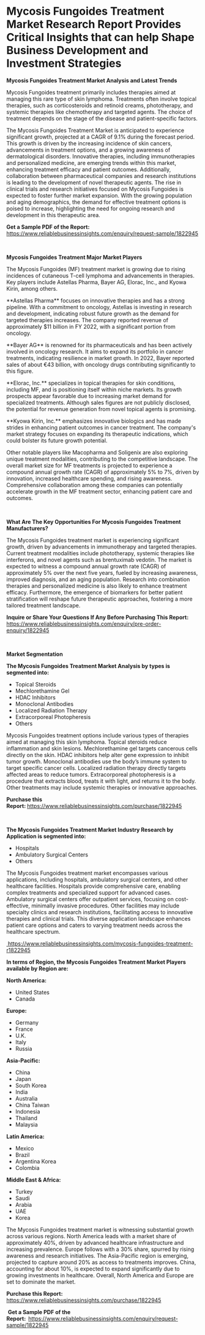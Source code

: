 <p><h1>Mycosis Fungoides Treatment Market Research Report Provides Critical Insights that can help Shape Business Development and Investment Strategies</h1></p><p><strong>Mycosis Fungoides Treatment Market Analysis and Latest Trends</strong></p>
<p><p>Mycosis Fungoides treatment primarily includes therapies aimed at managing this rare type of skin lymphoma. Treatments often involve topical therapies, such as corticosteroids and retinoid creams, phototherapy, and systemic therapies like chemotherapy and targeted agents. The choice of treatment depends on the stage of the disease and patient-specific factors.</p><p>The Mycosis Fungoides Treatment Market is anticipated to experience significant growth, projected at a CAGR of 9.1% during the forecast period. This growth is driven by the increasing incidence of skin cancers, advancements in treatment options, and a growing awareness of dermatological disorders. Innovative therapies, including immunotherapies and personalized medicine, are emerging trends within this market, enhancing treatment efficacy and patient outcomes. Additionally, collaboration between pharmaceutical companies and research institutions is leading to the development of novel therapeutic agents. The rise in clinical trials and research initiatives focused on Mycosis Fungoides is expected to foster further market expansion. With the growing population and aging demographics, the demand for effective treatment options is poised to increase, highlighting the need for ongoing research and development in this therapeutic area.</p></p>
<p><strong>Get a Sample PDF of the Report:&nbsp;</strong> <a href="https://www.reliablebusinessinsights.com/enquiry/request-sample/1822945?utm_campaign=3058&utm_medium=2&utm_source=Github&utm_content=ia&utm_term=12042025&utm_id=mycosis-fungoides-treatment">https://www.reliablebusinessinsights.com/enquiry/request-sample/1822945</a></p>
<p>&nbsp;</p>
<p><strong>Mycosis Fungoides Treatment Major Market Players</strong></p>
<p><p>The Mycosis Fungoides (MF) treatment market is growing due to rising incidences of cutaneous T-cell lymphoma and advancements in therapies. Key players include Astellas Pharma, Bayer AG, Elorac, Inc., and Kyowa Kirin, among others.</p><p>**Astellas Pharma** focuses on innovative therapies and has a strong pipeline. With a commitment to oncology, Astellas is investing in research and development, indicating robust future growth as the demand for targeted therapies increases. The company reported revenue of approximately $11 billion in FY 2022, with a significant portion from oncology.</p><p>**Bayer AG** is renowned for its pharmaceuticals and has been actively involved in oncology research. It aims to expand its portfolio in cancer treatments, indicating resilience in market growth. In 2022, Bayer reported sales of about €43 billion, with oncology drugs contributing significantly to this figure.</p><p>**Elorac, Inc.** specializes in topical therapies for skin conditions, including MF, and is positioning itself within niche markets. Its growth prospects appear favorable due to increasing market demand for specialized treatments. Although sales figures are not publicly disclosed, the potential for revenue generation from novel topical agents is promising.</p><p>**Kyowa Kirin, Inc.** emphasizes innovative biologics and has made strides in enhancing patient outcomes in cancer treatment. The company's market strategy focuses on expanding its therapeutic indications, which could bolster its future growth potential.</p><p>Other notable players like Macopharma and Soligenix are also exploring unique treatment modalities, contributing to the competitive landscape. The overall market size for MF treatments is projected to experience a compound annual growth rate (CAGR) of approximately 5% to 7%, driven by innovation, increased healthcare spending, and rising awareness. Comprehensive collaboration among these companies can potentially accelerate growth in the MF treatment sector, enhancing patient care and outcomes.</p></p>
<p>&nbsp;</p>
<p><strong>What Are The Key Opportunities For Mycosis Fungoides Treatment Manufacturers?</strong></p>
<p><p>The Mycosis Fungoides treatment market is experiencing significant growth, driven by advancements in immunotherapy and targeted therapies. Current treatment modalities include phototherapy, systemic therapies like interferons, and novel agents such as brentuximab vedotin. The market is expected to witness a compound annual growth rate (CAGR) of approximately 5% over the next five years, fueled by increasing awareness, improved diagnosis, and an aging population. Research into combination therapies and personalized medicine is also likely to enhance treatment efficacy. Furthermore, the emergence of biomarkers for better patient stratification will reshape future therapeutic approaches, fostering a more tailored treatment landscape.</p></p>
<p><strong>Inquire or Share Your Questions If Any Before Purchasing This Report:</strong> <a href="https://www.reliablebusinessinsights.com/enquiry/pre-order-enquiry/1822945?utm_campaign=3058&utm_medium=2&utm_source=Github&utm_content=ia&utm_term=12042025&utm_id=mycosis-fungoides-treatment">https://www.reliablebusinessinsights.com/enquiry/pre-order-enquiry/1822945</a></p>
<p>&nbsp;</p>
<p><strong>Market Segmentation</strong></p>
<p><strong>The Mycosis Fungoides Treatment Market Analysis by types is segmented into:</strong></p>
<p><ul><li>Topical Steroids</li><li>Mechlorethamine Gel</li><li>HDAC Inhibitors</li><li>Monoclonal Antibodies</li><li>Localized Radiation Therapy</li><li>Extracorporeal Photopheresis</li><li>Others</li></ul></p>
<p><p>Mycosis Fungoides treatment options include various types of therapies aimed at managing this skin lymphoma. Topical steroids reduce inflammation and skin lesions. Mechlorethamine gel targets cancerous cells directly on the skin. HDAC inhibitors help alter gene expression to inhibit tumor growth. Monoclonal antibodies use the body’s immune system to target specific cancer cells. Localized radiation therapy directly targets affected areas to reduce tumors. Extracorporeal photopheresis is a procedure that extracts blood, treats it with light, and returns it to the body. Other treatments may include systemic therapies or innovative approaches.</p></p>
<p><strong>Purchase this Report:&nbsp;</strong><a href="https://www.reliablebusinessinsights.com/purchase/1822945?utm_campaign=3058&utm_medium=2&utm_source=Github&utm_content=ia&utm_term=12042025&utm_id=mycosis-fungoides-treatment">https://www.reliablebusinessinsights.com/purchase/1822945</a></p>
<p>&nbsp;</p>
<p><strong>The Mycosis Fungoides Treatment Market Industry Research by Application is segmented into:</strong></p>
<p><ul><li>Hospitals</li><li>Ambulatory Surgical Centers</li><li>Others</li></ul></p>
<p><p>The Mycosis Fungoides treatment market encompasses various applications, including hospitals, ambulatory surgical centers, and other healthcare facilities. Hospitals provide comprehensive care, enabling complex treatments and specialized support for advanced cases. Ambulatory surgical centers offer outpatient services, focusing on cost-effective, minimally invasive procedures. Other facilities may include specialty clinics and research institutions, facilitating access to innovative therapies and clinical trials. This diverse application landscape enhances patient care options and caters to varying treatment needs across the healthcare spectrum.</p></p>
<p><a href="https://www.reliablebusinessinsights.com/mycosis-fungoides-treatment-r1822945?utm_campaign=3058&utm_medium=2&utm_source=Github&utm_content=ia&utm_term=12042025&utm_id=mycosis-fungoides-treatment">&nbsp;https://www.reliablebusinessinsights.com/mycosis-fungoides-treatment-r1822945</a></p>
<p><strong>In terms of Region, the Mycosis Fungoides Treatment Market Players available by Region are:</strong></p>
<p>
    <p> <strong> North America: </strong>
        <ul>
            <li>United States</li>
            <li>Canada</li>
        </ul>
        </p> 
    <p> <strong> Europe: </strong>
        <ul>
            <li>Germany</li>
            <li>France</li>
            <li>U.K.</li>
            <li>Italy</li>
            <li>Russia</li>
        </ul>
        </p> 
    <p> <strong> Asia-Pacific: </strong>
        <ul>
            <li>China</li>
            <li>Japan</li>
            <li>South Korea</li>
            <li>India</li>
            <li>Australia</li>
            <li>China Taiwan</li>
            <li>Indonesia</li>
            <li>Thailand</li>
            <li>Malaysia</li>
        </ul>
        </p> 
    <p> <strong> Latin America: </strong>
        <ul>
            <li>Mexico</li>
            <li>Brazil</li>
            <li>Argentina Korea</li>
            <li>Colombia</li>
        </ul>
        </p> 
    <p> <strong> Middle East & Africa: </strong>
        <ul>
            <li>Turkey</li>
            <li>Saudi</li>
            <li>Arabia</li>
            <li>UAE</li>
            <li>Korea</li>
        </ul>
    </p>
    </p>
<p><p>The Mycosis Fungoides treatment market is witnessing substantial growth across various regions. North America leads with a market share of approximately 40%, driven by advanced healthcare infrastructure and increasing prevalence. Europe follows with a 30% share, spurred by rising awareness and research initiatives. The Asia-Pacific region is emerging, projected to capture around 20% as access to treatments improves. China, accounting for about 10%, is expected to expand significantly due to growing investments in healthcare. Overall, North America and Europe are set to dominate the market.</p></p>
<p><strong>Purchase this Report: </strong><a href="https://www.reliablebusinessinsights.com/purchase/1822945?utm_campaign=3058&utm_medium=2&utm_source=Github&utm_content=ia&utm_term=12042025&utm_id=mycosis-fungoides-treatment">https://www.reliablebusinessinsights.com/purchase/1822945</a></p>
<p>&nbsp;<strong>Get a Sample PDF of the Report:&nbsp;&nbsp;</strong><a href="https://www.reliablebusinessinsights.com/enquiry/request-sample/1822945?utm_campaign=3058&utm_medium=2&utm_source=Github&utm_content=ia&utm_term=12042025&utm_id=mycosis-fungoides-treatment">https://www.reliablebusinessinsights.com/enquiry/request-sample/1822945</a></p>
<p><strong></strong></p>
<p><p></p><p></p><p></p></p>